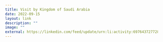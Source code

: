 ```yaml
---
title: Visit by Kingdom of Saudi Arabia
date: 2022-09-15
layout: link
description: ""
image: ""
external: https://linkedin.com/feed/update/urn:li:activity:6976437277287731201/
---
```

